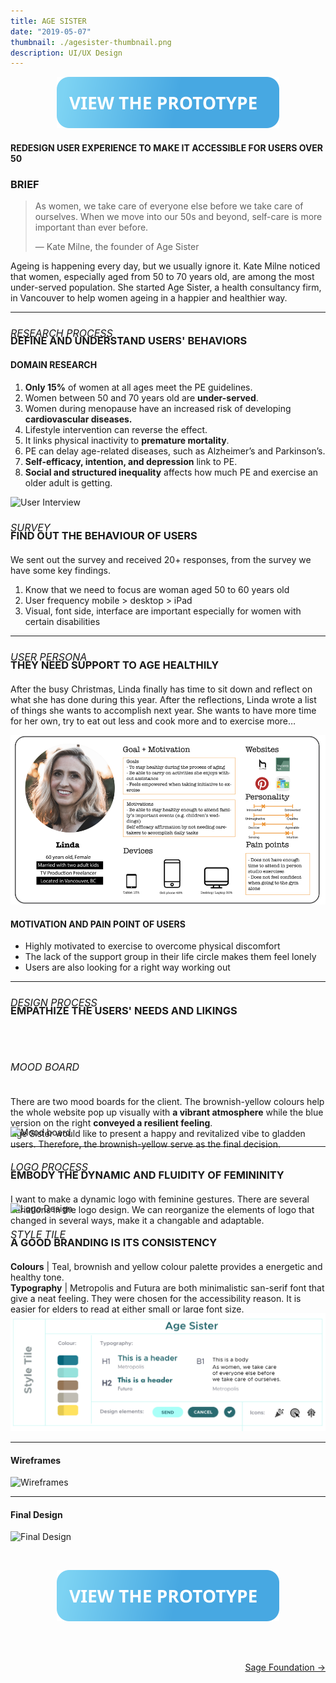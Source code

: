```yaml
---
title: AGE SISTER
date: "2019-05-07"
thumbnail: ./agesister-thumbnail.png
description: UI/UX Design
---
```


<a href="https://projects.invisionapp.com/share/4ATJQUOE9FD#/screens" align="center" target="_blank">

![Botton prototype](./view-the-prototype-age-sister.svg)

</a>

#### REDESIGN USER EXPERIENCE TO MAKE IT ACCESSIBLE FOR USERS OVER 50

### BRIEF

> As women, we take care of everyone else before we take care of ourselves. When we move into our 50s and beyond, self-care is more important than ever before.
>
> — Kate Milne, the founder of Age Sister

Ageing is happening every day, but we usually ignore it. Kate Milne noticed that women, especially aged from 50 to 70 years old, are among the most under-served population. She started Age Sister, a health consultancy firm, in Vancouver to help women ageing in a happier and healthier way.

---

<h6 style=" font-size: 16px; margin-bottom:-30px; text-transform:uppercase">
Research Process </h6>

<h3 style="margin-bottom:20px; text-transform:uppercase">
DEFINE AND UNDERSTAND USERS' BEHAVIORS </h3>

#### DOMAIN RESEARCH

1. <b>Only 15%</b> of women at all ages meet the PE guidelines.
2. Women between 50 and 70 years old are <b>under-served</b>.
3. Women during menopause have an increased risk of developing <b>cardiovascular diseases.</b>
4. Lifestyle intervention can reverse the effect.
5. It links physical inactivity to <b>premature mortality</b>.
6. PE can delay age-related diseases, such as Alzheimer’s and Parkinson’s.
7. <b>Self-efficacy, intention, and depression</b> link to PE.
8. <b>Social and structured inequality</b> affects how much PE and exercise an older adult is getting.

<div class="kg-card kg-image-card">

![User Interview](https://miro.medium.com/max/1440/1*JN93SSeGkxyQM3YBTxLaJQ.png)

</div>

<h6 style=" font-size: 16px; margin-bottom:-30px; text-transform:uppercase">
survey </h6>

<h3 style="margin-bottom:20px; text-transform:uppercase">
find out the behaviour of users</h3>

We sent out the survey and received 20+ responses, from the survey we have some key findings.

1. Know that we need to focus are woman aged 50 to 60 years old
2. User frequency mobile > desktop > iPad
3. Visual, font side, interface are important especially for women with certain disabilities

---

<h6 style=" font-size: 16px; margin-bottom:-30px; text-transform:uppercase">
user persona </h6>

<h3 style="margin-bottom:20px; text-transform:uppercase">
They need support to age healthily</h3>

After the busy Christmas, Linda finally has time to sit down and reflect on what she has done during this year. After the reflections, Linda wrote a list of things she wants to accomplish next year. She wants to have more time for her own, try to eat out less and cook more and to exercise more…

<div class="kg-card kg-image-card">

![User Persona](./user-persona.png)

</div>

#### MOTIVATION AND PAIN POINT OF USERS

- Highly motivated to exercise to overcome physical discomfort
- The lack of the support group in their life circle makes them feel lonely
- Users are also looking for a right way working out

---

<h6 style=" font-size: 16px; margin-bottom:-30px; text-transform:uppercase">
design Process </h6>

<h3 style="margin-bottom:70px; text-transform:uppercase">
empathize the users' needs and likings </h3>

<h6 style=" font-size: 16px; text-transform:uppercase">
mood board </h6>

<p style=" margin-bottom:-50px">
There are two mood boards for the client. The brownish-yellow colours help the whole website pop up visually with <b>a vibrant atmosphere</b> while the blue version on the right <b>conveyed a resilient feeling</b>. </br>
Age Sister would like to present a happy and revitalized vibe to gladden users. Therefore, the brownish-yellow serve as the final decision.
</p>
<div class="kg-card kg-image-card">

![Mood board](https://miro.medium.com/max/1440/1*YgJ5A9wEzvW9Nl8GWIca4w.png)

</div>

---

<h6 style=" font-size: 16px; margin-bottom:-30px; text-transform:uppercase">
logo process </h6>

<h3 style="margin-bottom:20px; text-transform:uppercase">
embody the dynamic and fluidity of femininity </h3>

<p style=" margin-bottom:-50px">
I want to make a dynamic logo with feminine gestures. There are several variations in the logo design. We can reorganize the elements of logo that changed in several ways, make it a changable and adaptable.
</p>

<div class="kg-card kg-image-card kg-width-wide">

![Logo Design](https://miro.medium.com/max/1440/1*k4X2RHW-Bg7R-6QbmQnZtA.png)

</div>

<h6 style=" font-size: 16px; margin-bottom:-30px; text-transform:uppercase">
style tile</h6>

<h3 style="margin-bottom:20px; text-transform:uppercase">
a good branding is its consistency</h3>

<p style=" margin-bottom:-50px">
<b>Colours</b> | Teal, brownish and yellow colour palette provides a energetic and healthy tone. </br>
<b>Typography</b> | Metropolis and Futura are both minimalistic san-serif font that give a neat feeling. They were chosen for the accessibility reason. It is easier for elders to read at either small or large font size.</br>
<b>Design Elements</b> | I added CTA (Call To Action) buttons with a bright colour so it can pop and stand out.

</p>

<div class="kg-card kg-image-card">

![Style Tile](./style-tile.png)

</div>

---

#### Wireframes

![Wireframes](https://miro.medium.com/max/1440/1*cstbTspWVNbnwNXQueayWg.png)

---

#### Final Design

![Final Design](https://miro.medium.com/max/1440/1*Dhrs-MqMbCH3qsotYWq83Q.png)

<br/>

<a href="https://projects.invisionapp.com/share/4ATJQUOE9FD#/screens" align="center" target="_blank">

![Botton prototype](./view-the-prototype-age-sister.svg)

</a>

<br/><br/>

<div style=text-align-last:end>

<a href='/sage-foundation'>
       Sage Foundation &#8594; 
      </a>
</div>
